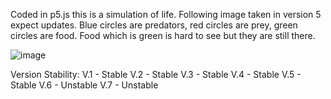 Coded in p5.js this is a simulation of life. Following image taken in version 5 expect updates.
Blue circles are predators, red circles are prey, green circles are food.
Food which is green is hard to see but they are still there.

![image](https://github.com/gr1ph/p5.js-life-simulation/assets/163816500/c5a1daf8-4211-4921-bb09-02da4f251a45)

Version Stability:
V.1 - Stable
V.2 - Stable
V.3 - Stable
V.4 - Stable
V.5 - Stable
V.6 - Unstable
V.7 - Unstable
